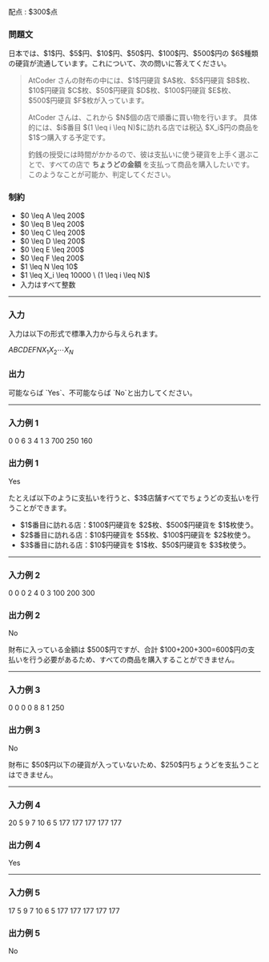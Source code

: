 
<div>

<span>

<span>

<p>
配点 : $300$点
</p>

<div>

<section>

### **問題文**

<p>
日本では、$1$円、$5$円、$10$円、$50$円、$100$円、$500$円の $6$種類の硬貨が流通しています。これについて、次の問いに答えてください。
</p>

<blockquote>

<p>
AtCoder さんの財布の中には、$1$円硬貨 $A$枚、$5$円硬貨 $B$枚、$10$円硬貨 $C$枚、$50$円硬貨 $D$枚、$100$円硬貨 $E$枚、$500$円硬貨 $F$枚が入っています。
</p>

<p>
AtCoder さんは、これから $N$個の店で順番に買い物を行います。
具体的には、$i$番目 $(1 \leq i \leq N)$に訪れる店では税込 $X_i$円の商品を $1$つ購入する予定です。
</p>

<p>
釣銭の授受には時間がかかるので、彼は支払いに使う硬貨を上手く選ぶことで、すべての店で
<strong>
ちょうどの金額
</strong>
を支払って商品を購入したいです。
このようなことが可能か、判定してください。
</p>

</blockquote>

</section>

</div>

<div>

<section>

### **制約**

<ul>

<li>
$0 \leq A \leq 200$
</li>

<li>
$0 \leq B \leq 200$
</li>

<li>
$0 \leq C \leq 200$
</li>

<li>
$0 \leq D \leq 200$
</li>

<li>
$0 \leq E \leq 200$
</li>

<li>
$0 \leq F \leq 200$
</li>

<li>
$1 \leq N \leq 10$
</li>

<li>
$1 \leq X_i \leq 10000 \ (1 \leq i \leq N)$
</li>

<li>
入力はすべて整数
</li>

</ul>

</section>

</div>

---

<div>

<div>

<section>

### **入力**

<p>
入力は以下の形式で標準入力から与えられます。  
</p>

<div>

$A$$B$$C$$D$$E$$F$$N$$X_1$$X_2$$\cdots$$X_N$
</div>

</section>

</div>

<div>

<section>

### **出力**

<p>
可能ならば `Yes`、不可能ならば `No`と出力してください。
</p>

</section>

</div>

</div>

---

<div>

<section>

### **入力例 1**

<div>

0 0 6 3 4 1
3
700 250 160

</div>

</section>

</div>

<div>

<section>

### **出力例 1**

<div>

Yes

</div>

<p>
たとえば以下のように支払いを行うと、$3$店舗すべてでちょうどの支払いを行うことができます。
</p>

<ul>

<li>
$1$番目に訪れる店：$100$円硬貨を $2$枚、$500$円硬貨を $1$枚使う。
</li>

<li>
$2$番目に訪れる店：$10$円硬貨を $5$枚、$100$円硬貨を $2$枚使う。
</li>

<li>
$3$番目に訪れる店：$10$円硬貨を $1$枚、$50$円硬貨を $3$枚使う。
</li>

</ul>

</section>

</div>

---

<div>

<section>

### **入力例 2**

<div>

0 0 0 2 4 0
3
100 200 300

</div>

</section>

</div>

<div>

<section>

### **出力例 2**

<div>

No

</div>

<p>
財布に入っている金額は $500$円ですが、合計 $100+200+300=600$円の支払いを行う必要があるため、すべての商品を購入することができません。
</p>

</section>

</div>

---

<div>

<section>

### **入力例 3**

<div>

0 0 0 0 8 8
1
250

</div>

</section>

</div>

<div>

<section>

### **出力例 3**

<div>

No

</div>

<p>
財布に $50$円以下の硬貨が入っていないため、$250$円ちょうどを支払うことはできません。
</p>

</section>

</div>

---

<div>

<section>

### **入力例 4**

<div>

20 5 9 7 10 6
5
177 177 177 177 177

</div>

</section>

</div>

<div>

<section>

### **出力例 4**

<div>

Yes

</div>

</section>

</div>

---

<div>

<section>

### **入力例 5**

<div>

17 5 9 7 10 6
5
177 177 177 177 177

</div>

</section>

</div>

<div>

<section>

### **出力例 5**

<div>

No

</div>

</section>

</div>

</span>

</span>

</div>
